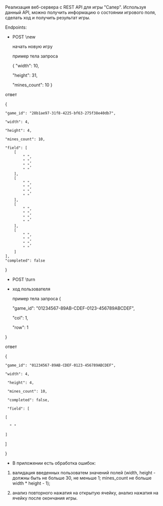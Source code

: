 Реализация веб-сервера с REST API для игры "Сапер". Используя данный API, можно получить информацию о состоянии игрового поля, сделать ход и получить результат игры.

Endpoints:
- POST \new
  
  начать новую игру
  
  пример тела запроса
  
  {
  "width": 10,
  
  "height": 31,
  
  "mines_count": 10
}

 ответ
 
{

    "game_id": "28b1ae97-31f8-4225-bf63-275f38e40db7",
    
    "width": 4,
    
    "height": 4,
    
    "mines_count": 10,
    
    "field": [
        [
            " ",
            " ",
            " ",
            " "
        ],
        [
            " ",
            " ",
            " ",
            " "
        ],
        [
            " ",
            " ",
            " ",
            " "
        ],
        [
            " ",
            " ",
            " ",
            " "
        ]
    ],
    "completed": false
}
- POST \turn
- 
  ход пользователя
  
  пример тела запроса
  {
  
  "game_id": "01234567-89AB-CDEF-0123-456789ABCDEF",
  
  "col": 1,
  
  "row": 1
  
 }
 
 ответ
 
{

    "game_id": "01234567-89AB-CDEF-0123-456789ABCDEF",
  
    "width": 4,
  
     "height": 4,
  
     "mines_count": 10,
  
     "completed": false,
  
     "field": [
  
    [
    
      " "
      
    ]
   ]
  
}

- В приложении есть обработка ошибок:
  
1) валидация введенных пользоватем значений полей (width, height - должны быть не больше 30, не меньше 1; mines_count не больше width * height - 1);
 
3) анализ повторного нажатия на открытую ячейку, анализ нажатия на ячейку после окончания игры.
   
